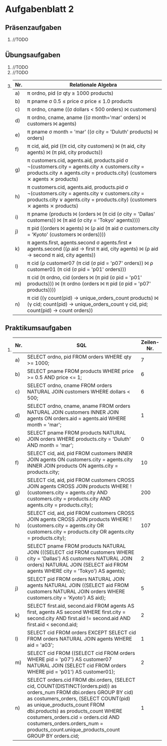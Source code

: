 # Aufgabenblatt 2

## Präsenzaufgaben

1. //TODO

## Übungsaufgaben

1. //TODO
2. //TODO
3.  
    Nr. | Relationale Algebra
    --- | ---
    a) | π ordno, pid (σ qty ≥ 1000 products)
    b) | π pname σ 0.5 ≤ price σ price ≤ 1.0 products
    c) | π ordno, cname ((σ dollars < 500 orders) ⨝ customers)
    d) | π ordno, cname, aname ((σ month='mar' orders) ⨝ customers ⨝ agents)
    e) | π pname σ month = 'mar' ((σ city = 'Duluth' products) ⨝ orders)
    f) | π cid, aid, pid ((π cid, city customers) ⨝ (π aid, city agents) ⨝ (π pid, city products))
    g) | π customers.cid, agents.aid, products.pid σ ¬(customers.city = agents.city ∧ customers.city = products.city ∧ agents.city = products.city) (customers ⨯ agents ⨯ products)
    h) | π customers.cid, agents.aid, products.pid σ ¬(customers.city = agents.city ∨ customers.city = products.city ∨ agents.city = products.city) (customers ⨯ agents ⨯ products)
    i) | π pname (products ⨝ (orders ⨝ (π cid (σ city = 'Dallas' customers)) ⨝ (π aid (σ city = 'Tokyo' agents))))
    j) | π pid ((orders ⨝ agents) ⨝ (ρ aid (π aid σ customers.city = 'Kyoto' (customers ⨝ orders))))
    k) | π agents.first, agents.second σ agents.first ≠ agents.second ((ρ aid → first π aid, city agents) ⨝ (ρ aid → second π aid, city agents))
    l) | π cid (ρ customer07 (π cid (σ pid = 'p07' orders)) ⨝ ρ customer01 (π cid (σ pid = 'p01' orders)))
    m) | π cid (π ordno, cid (orders ⨝ (π pid (σ pid = 'p01' products))) ⨝ (π ordno (orders ⨝ π pid (σ pid = 'p07' products))))
    n) | π cid ((γ count(pid) → unique_orders_count products) ⨝ (γ cid; count(pid) → unique_orders_count γ cid, pid; count(pid) → count orders))

## Praktikumsaufgaben

1.  
    Nr. | SQL | Zeilen-Nr.
    --- | --- | ---
    a) | SELECT ordno, pid FROM orders WHERE qty >= 1000; | 7
    b) | SELECT pname FROM products WHERE price >= 0.5 AND price <= 1; | 6
    c) | SELECT ordno, cname FROM orders NATURAL JOIN customers WHERE dollars < 500; | 6
    d) | SELECT ordno, cname, aname FROM orders NATURAL JOIN customers INNER JOIN agents ON orders.aid = agents.aid WHERE month = 'mar'; | 1
    e) | SELECT pname FROM products NATURAL JOIN orders WHERE products.city = 'Duluth' AND month = 'mar'; | 0
    f) | SELECT cid, aid, pid FROM customers INNER JOIN agents ON customers.city = agents.city INNER JOIN products ON agents.city = products.city; | 10
    g) | SELECT cid, aid, pid FROM customers CROSS JOIN agents CROSS JOIN products WHERE !(customers.city = agents.city AND customers.city = products.city AND agents.city = products.city); | 200
    h) | SELECT cid, aid, pid FROM customers CROSS JOIN agents CROSS JOIN products WHERE !(customers.city = agents.city OR customers.city = products.city OR agents.city = products.city); | 107
    i) | SELECT pname FROM products NATURAL JOIN (((SELECT cid FROM customers WHERE city = 'Dallas') AS customers NATURAL JOIN orders) NATURAL JOIN (SELECT aid FROM agents WHERE city = 'Tokyo') AS agents); | 2
    j) | SELECT pid FROM orders NATURAL JOIN agents NATURAL JOIN ((SELECT aid FROM customers NATURAL JOIN orders WHERE customers.city = 'Kyoto') AS aid); | 5
    k) | SELECT first.aid, second.aid FROM agents AS first, agents AS second WHERE first.city = second.city AND first.aid != second.aid AND first.aid < second.aid; | 2
    l) | SELECT cid FROM orders EXCEPT SELECT cid FROM orders NATURAL JOIN agents WHERE aid = 'a03'; | 1
    m) | SELECT cid FROM ((SELECT cid FROM orders WHERE pid = 'p07') AS customer07 NATURAL JOIN (SELECT cid FROM orders WHERE pid = 'p01') AS customer01); | 2
    n) | SELECT orders.cid FROM dbi.orders, (SELECT cid, COUNT(DISTINCT(orders.pid)) as orders_num FROM dbi.orders GROUP BY cid) as costumers_orders, (SELECT COUNT(pid) as unique_products_count FROM dbi.products) as products_count WHERE costumers_orders.cid = orders.cid AND costumers_orders.orders_num = products_count.unique_products_count GROUP BY orders.cid; | 1
